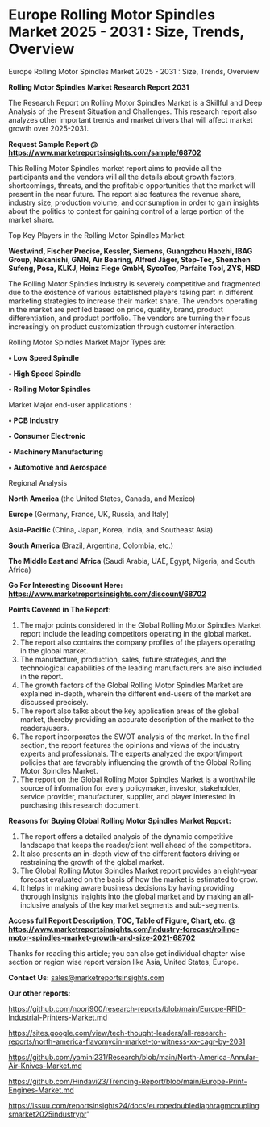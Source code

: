 # Europe Rolling Motor Spindles Market 2025 - 2031 : Size, Trends, Overview
Europe Rolling Motor Spindles Market 2025 - 2031 : Size, Trends, Overview

<strong>Rolling Motor Spindles Market Research Report 2031</strong>

The Research Report on Rolling Motor Spindles Market is a Skillful and Deep Analysis of the Present Situation and Challenges. This research report also analyzes other important trends and market drivers that will affect market growth over 2025-2031.

<strong>Request Sample Report @ <a href=https://www.marketreportsinsights.com/sample/68702>https://www.marketreportsinsights.com/sample/68702</a></strong>

This Rolling Motor Spindles market report aims to provide all the participants and the vendors will all the details about growth factors, shortcomings, threats, and the profitable opportunities that the market will present in the near future. The report also features the revenue share, industry size, production volume, and consumption in order to gain insights about the politics to contest for gaining control of a large portion of the market share.

Top Key Players in the Rolling Motor Spindles Market:

<strong>Westwind, Fischer Precise, Kessler, Siemens, Guangzhou Haozhi, IBAG Group, Nakanishi, GMN, Air Bearing, Alfred Jäger, Step-Tec, Shenzhen Sufeng, Posa, KLKJ, Heinz Fiege GmbH, SycoTec, Parfaite Tool, ZYS, HSD</strong>

The Rolling Motor Spindles Industry is severely competitive and fragmented due to the existence of various established players taking part in different marketing strategies to increase their market share. The vendors operating in the market are profiled based on price, quality, brand, product differentiation, and product portfolio. The vendors are turning their focus increasingly on product customization through customer interaction.

Rolling Motor Spindles Market Major Types are:

<strong>• Low Speed Spindle

• High Speed Spindle

• Rolling Motor Spindles</strong>

Market Major end-user applications :

<strong>• PCB Industry

• Consumer Electronic

• Machinery Manufacturing

• Automotive and Aerospace</strong>

Regional Analysis

</u><strong><b>North America</b></strong> (the United States, Canada, and Mexico)

<strong><b>Europe </b></strong>(Germany, France, UK, Russia, and Italy)

<strong><b>Asia-Pacific</b></strong> (China, Japan, Korea, India, and Southeast Asia)

<strong><b>South America</b></strong> (Brazil, Argentina, Colombia, etc.)

<strong><b>The Middle East and Africa</b></strong> (Saudi Arabia, UAE, Egypt, Nigeria, and South Africa)

<strong>Go For Interesting Discount Here: <a href=https://www.marketreportsinsights.com/discount/68702>https://www.marketreportsinsights.com/discount/68702</a></strong>

<strong>Points Covered in The Report:</strong>
<ol>
  <li>The major points considered in the Global Rolling Motor Spindles Market report include the leading competitors operating in the global market.</li>
  <li>The report also contains the company profiles of the players operating in the global market.</li>
  <li>The manufacture, production, sales, future strategies, and the technological capabilities of the leading manufacturers are also included in the report.</li>
  <li>The growth factors of the Global Rolling Motor Spindles Market are explained in-depth, wherein the different end-users of the market are discussed precisely.</li>
  <li>The report also talks about the key application areas of the global market, thereby providing an accurate description of the market to the readers/users.</li>
  <li>The report incorporates the SWOT analysis of the market. In the final section, the report features the opinions and views of the industry experts and professionals. The experts analyzed the export/import policies that are favorably influencing the growth of the Global Rolling Motor Spindles Market.</li>
  <li>The report on the Global Rolling Motor Spindles Market is a worthwhile source of information for every policymaker, investor, stakeholder, service provider, manufacturer, supplier, and player interested in purchasing this research document.</li>
</ol>
<strong>Reasons for Buying Global Rolling Motor Spindles Market Report:</strong>

<ol>
  <li>The report offers a detailed analysis of the dynamic competitive landscape that keeps the reader/client well ahead of the competitors.</li>
  <li>It also presents an in-depth view of the different factors driving or restraining the growth of the global market.</li>
  <li>The Global Rolling Motor Spindles Market report provides an eight-year forecast evaluated on the basis of how the market is estimated to grow.</li>
  <li>It helps in making aware business decisions by having providing thorough insights insights into the global market and by making an all-inclusive analysis of the key market segments and sub-segments.</li>
</ol>
<strong>Access full Report Description, TOC, Table of Figure, Chart, etc. @ <a href=https://www.marketreportsinsights.com/industry-forecast/rolling-motor-spindles-market-growth-and-size-2021-68702>https://www.marketreportsinsights.com/industry-forecast/rolling-motor-spindles-market-growth-and-size-2021-68702</a></strong>


Thanks for reading this article; you can also get individual chapter wise section or region wise report version like Asia, United States, Europe.

<strong>Contact Us:</strong>
sales@marketreportsinsights.com

<strong>Our other reports:</strong>

<a href=https://github.com/noori900/research-reports/blob/main/Europe-RFID-Industrial-Printers-Market.md>https://github.com/noori900/research-reports/blob/main/Europe-RFID-Industrial-Printers-Market.md</a>

<a href=https://sites.google.com/view/tech-thought-leaders/all-research-reports/north-america-flavomycin-market-to-witness-xx-cagr-by-2031>https://sites.google.com/view/tech-thought-leaders/all-research-reports/north-america-flavomycin-market-to-witness-xx-cagr-by-2031</a>

<a href=https://github.com/yamini231/Research/blob/main/North-America-Annular-Air-Knives-Market.md>https://github.com/yamini231/Research/blob/main/North-America-Annular-Air-Knives-Market.md</a>

<a href=https://github.com/Hindavi23/Trending-Report/blob/main/Europe-Print-Engines-Market.md>https://github.com/Hindavi23/Trending-Report/blob/main/Europe-Print-Engines-Market.md</a>

<a href=https://issuu.com/reportsinsights24/docs/europedoublediaphragmcouplingsmarket2025industrypr>https://issuu.com/reportsinsights24/docs/europedoublediaphragmcouplingsmarket2025industrypr</a>"
